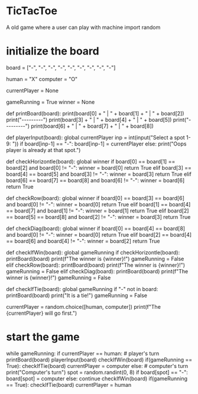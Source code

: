 # TicTacToe
A old game where a user can play with machine
import random

# initialize the board
board = ["-", "-", "-",
         "-", "-", "-",
         "-", "-", "-"]

human = "X"
computer = "O"

currentPlayer = None

gameRunning = True
winner = None

def printBoard(board):
    print(board[0] + " | " + board[1] + " | " + board[2])
    print("---------")
    print(board[3] + " | " + board[4] + " | " + board[5])
    print("---------")
    print(board[6] + " | " + board[7] + " | " + board[8])


def playerInput(board):
    global currentPlayer
    inp = int(input("Select a spot 1-9: "))
    if board[inp-1] == "-":
        board[inp-1] = currentPlayer
    else:
        print("Oops player is already at that spot.")


def checkHorizontle(board):
    global winner
    if board[0] == board[1] == board[2] and board[0] != "-":
        winner = board[0]
        return True
    elif board[3] == board[4] == board[5] and board[3] != "-":
        winner = board[3]
        return True
    elif board[6] == board[7] == board[8] and board[6] != "-":
        winner = board[6]
        return True

def checkRow(board):
    global winner
    if board[0] == board[3] == board[6] and board[0] != "-":
        winner = board[0]
        return True
    elif board[1] == board[4] == board[7] and board[1] != "-":
        winner = board[1]
        return True
    elif board[2] == board[5] == board[8] and board[2] != "-":
        winner = board[3]
        return True

def checkDiag(board):
    global winner
    if board[0] == board[4] == board[8] and board[0] != "-":
        winner = board[0]
        return True
    elif board[2] == board[4] == board[6] and board[4] != "-":
        winner = board[2]
        return True

def checkIfWin(board):
    global gameRunning
    if checkHorizontle(board):
        printBoard(board)
        print(f"The winner is {winner}!")
        gameRunning = False
    elif checkRow(board):
        printBoard(board)
        print(f"The winner is {winner}!")
        gameRunning = False
    elif checkDiag(board):
        printBoard(board)
        print(f"The winner is {winner}!")
        gameRunning = False

def checkIfTie(board):
    global gameRunning
    if "-" not in board:
        printBoard(board)
        print("It is a tie!")
        gameRunning = False


currentPlayer = random.choice([human, computer])
print(f"The {currentPlayer} will go first.")

# start the game
while gameRunning:
    if currentPlayer == human:
        # player's turn
        printBoard(board)
        playerInput(board)
        checkIfWin(board)
        if(gameRunning == True):
            checkIfTie(board)
        currentPlayer = computer
    else:
        # computer's turn
        print("Computer's turn")
        spot = random.randint(0, 8)
        if board[spot] == "-":
            board[spot] = computer
        else:
            continue
        checkIfWin(board)
        if(gameRunning == True):
            checkIfTie(board)
        currentPlayer = human

